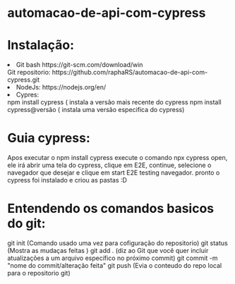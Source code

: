 # automacao-de-api-com-cypress

# Instalação:
<li>Git bash https://git-scm.com/download/win</li> 
<l1>Git repositorio: https://github.com/raphaRS/automacao-de-api-com-cypress.git</li>
<li>NodeJs: https://nodejs.org/en/</li>
<li>Cypres:</li>
	npm install cypress ( instala a versão mais recente do cypress
	npm install cypress@versão ( instala uma versão especifica do cypress)

# Guia cypress:
 Apos executar o npm install cypress
 execute o comando npx cypress open, ele irá abrir uma tela do cypress, clique em E2E,
 continue, selecione o navegador que desejar e clique em start E2E  testing navegador.
 pronto o cypress foi instalado e criou as pastas :D 

# Entendendo os comandos basicos do git:
git init (Comando usado uma vez para cofiguração do repositorio)
git status (Mostra as mudaças feitas )
git add . (diz ao Git que você quer incluir atualizações a um arquivo específico no próximo commit)
git commit -m "nome do commit/alteração feita"
git push (Evia o conteudo do repo local para o repositorio git)
